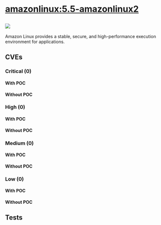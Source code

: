 # [amazonlinux:5.5-amazonlinux2](https://hub.docker.com/_/amazonlinux?tab=tags)
![](https://img.shields.io/static/v1?label=tag&message=5.5-amazonlinux2&color=blue)
---
<p>
Amazon Linux provides a stable, secure, and high-performance execution environment for applications.
</p>

## CVEs
### Critical (0)
#### With POC

#### Without POC


### High (0)
#### With POC

#### Without POC


### Medium (0)
#### With POC

#### Without POC


### Low (0)
#### With POC

#### Without POC


## Tests

